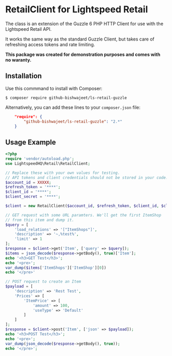 # RetailClient for Lightspeed Retail

The class is an extension of the Guzzle 6 PHP HTTP Client for use with the Lightspeed Retail API.

It works the same way as the standard Guzzle Client, but takes care of refreshing access tokens and rate limiting.

**This package was created for demonstration purposes and comes with no waranty.**

## Installation

Use this commmand to install with Composer:

```shell
$ composer require github-bishwajeet/ls-retail-guzzle
```

Alternatively, you can add these lines to your `composer.json` file:

```json
    "require": {
        "github-bishwajeet/ls-retail-guzzle": "2.*"
    }
```

## Usage Example

```php
<?php
require 'vendor/autoload.php';
use LightspeedHQ\Retail\RetailClient;

// Replace these with your own values for testing.
// API tokens and client credentials should not be stored in your code!
$account_id = XXXXX;
$refresh_token = '****';
$client_id = '****';
$client_secret = '****';

$client = new RetailClient($account_id, $refresh_token, $client_id, $client_secret);

// GET request with some URL paramters. We'll get the first ItemShop
// from this item and dump it.
$query = [
    'load_relations' => '["ItemShops"]',
    'description' => '~,%test%',
    'limit' => 1
];
$response = $client->get('Item', ['query' => $query]);
$items = json_decode($response->getBody(), true)['Item'];
echo '<h3>GET Test</h3>';
echo '<pre>';
var_dump($items['ItemShops']['ItemShop'][0])
echo '</pre>'

// POST request to create an Item
$payload = [
    'description' => 'Rest Test',
    'Prices' => [
        'ItemPrice' => [
            'amount' => 100,
            'useType' => 'Default'
        ]
    ]
];
$response = $client->post('Item', ['json' => $payload]);
echo '<h3>POST Test</h3>';
echo '<pre>';
var_dump(json_decode($response->getBody(), true));
echo '</pre>';
```
